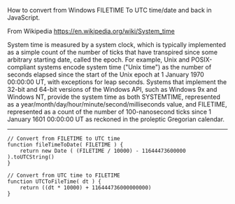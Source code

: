 How to convert from Windows FILETIME To UTC time/date and back in JavaScript.  

From Wikipedia https://en.wikipedia.org/wiki/System_time

System time is measured by a system clock, which is typically implemented as a simple count of the number of ticks that have transpired since some arbitrary starting date, called the epoch. For example, Unix and POSIX-compliant systems encode system time ("Unix time") as the number of seconds elapsed since the start of the Unix epoch at 1 January 1970 00:00:00 UT, with exceptions for leap seconds. Systems that implement the 32-bit and 64-bit versions of the Windows API, such as Windows 9x and Windows NT, provide the system time as both SYSTEMTIME, represented as a year/month/day/hour/minute/second/milliseconds value, and FILETIME, represented as a count of the number of 100-nanosecond ticks since 1 January 1601 00:00:00 UT as reckoned in the proleptic Gregorian calendar.

--------------------------------------

    // Convert from FILETIME to UTC time
    function fileTimeToDate( FILETIME ) { 
        return new Date ( (FILETIME / 10000) - 11644473600000 ).toUTCString()
    }	

    // Convert from UTC time to FILETIME
    function UTCToFileTime( dt ) { 
        return ((dt * 10000) + 116444736000000000)
    }
